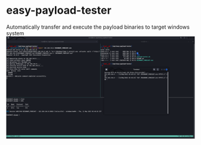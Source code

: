 # easy-payload-tester
Automatically transfer and execute the payload binaries to target windows system
![Image](payload-tester.png)

